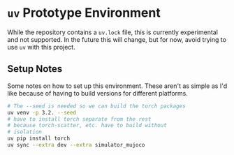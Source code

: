 # `uv` Prototype Environment

While the repository contains a `uv.lock` file, this is currently experimental and not supported. 
In the future this will change, but for now, avoid trying to use `uv` with this project.

## Setup Notes

Some notes on how to set up this environment. These aren't as simple as I'd like because of having to build versions for different platforms.

```sh
# The --seed is needed so we can build the torch packages
uv venv -p 3.2. --seed
# have to install torch separate from the rest
# because torch-scatter, etc. have to build without
# isolation
uv pip install torch
uv sync --extra dev --extra simulator_mujoco
```
